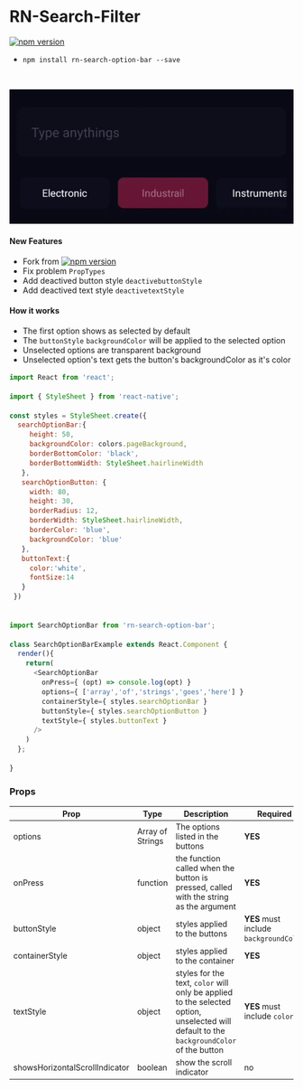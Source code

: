 # RN-Search-Filter
<a href="https://npmjs.org/package/rn-search-option-bar"><img alt="npm version" src="http://img.shields.io/npm/dt/rn-header.svg?style=flat-square"></a>
<br>

* `npm install rn-search-option-bar --save`

<br>


![Example One](./example.gif  "Example gif")

#### New Features

* Fork from <a href="https://github.com/parkerdan/rn-search-option-bar"><img alt="npm version" src="http://img.shields.io/github/forks/parkerdan/rn-search-option-bar?label=Fork"></a>
* Fix problem `PropTypes`
* Add deactived button style `deactivebuttonStyle`
* Add deactived text style `deactivetextStyle`

#### How it works

* The first option shows as selected by default
* The `buttonStyle` `backgroundColor` will be applied to the selected option
* Unselected options are transparent background
* Unselected option's text gets the button's backgroundColor as it's color



```js
import React from 'react';

import { StyleSheet } from 'react-native';

const styles = StyleSheet.create({
  searchOptionBar:{
     height: 50,
     backgroundColor: colors.pageBackground,
     borderBottomColor: 'black',
     borderBottomWidth: StyleSheet.hairlineWidth
   },
   searchOptionButton: {
     width: 80,
     height: 30,
     borderRadius: 12,
     borderWidth: StyleSheet.hairlineWidth,
     borderColor: 'blue',
     backgroundColor: 'blue'
   },
   buttonText:{
     color:'white',
     fontSize:14
   }
 })


import SearchOptionBar from 'rn-search-option-bar';

class SearchOptionBarExample extends React.Component {
  render(){
    return(
      <SearchOptionBar
        onPress={ (opt) => console.log(opt) }
        options={ ['array','of','strings','goes','here'] }
        containerStyle={ styles.searchOptionBar }
        buttonStyle={ styles.searchOptionButton }
        textStyle={ styles.buttonText }
      />    
    )
  };

}
```

### Props

| Prop | Type | Description | Required |
| ---  | ---  | ---         | ---      |
| options | Array of Strings | The options listed in the buttons | **YES** |
| onPress | function | the function called when the button is pressed, called with the string as the argument | **YES** |
| buttonStyle | object | styles applied to the buttons | **YES** must include `backgroundColor` |
| containerStyle | object | styles applied to the container | **YES** |
| textStyle | object | styles for the text, `color` will only be applied to the selected option, unselected will default to the `backgroundColor` of the button | **YES** must include `color` |
| showsHorizontalScrollIndicator | boolean | show the scroll indicator | no |

